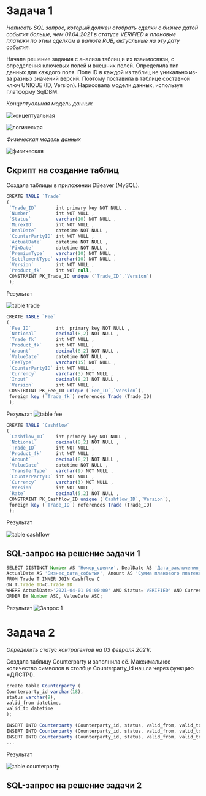 # Задача 1
*Написать SQL запрос, который должен отобрать сделки с бизнес датой события больше, чем 01.04.2021 в статусе VERIFIED и плановые платежи по этим сделкам в валюте RUB, актуальные на эту дату события.*

Начала решение задания с анализа таблиц и их взаимосвязи, с определения ключевых полей и внешних полей.
Определила тип данных для каждого поля. Поле ID в каждой из таблиц не уникально из-за разных значений версий. Поэтому поставила в таблице составной ключ UNIQUE (ID, Version).
Нарисовала модели данных, используя платформу SqlDBM.

*Концептуальная модель данных*

![концептуальная](https://user-images.githubusercontent.com/108063450/192090473-df605d16-f7d4-4dbc-8a47-77fabeb761e8.png)

![логическая](https://user-images.githubusercontent.com/108063450/192090480-48f159ed-e499-4836-b47c-2e650d252976.png)

*Физическая модель данных*

![физическая](https://user-images.githubusercontent.com/108063450/192090499-e91db009-4922-48a6-9f56-4f3d19721e75.png)

## Скрипт на создание таблиц

Создала таблицы в приложении DBeaver (MySQL).

``` js
CREATE TABLE `Trade`
(
 `Trade_ID`       int primary key NOT NULL ,
 `Number`         int NOT NULL ,
 `Status`         varchar(10) NOT NULL ,
 `MurexID`        int NOT NULL ,
 `DealDate`       datetime NOT NULL ,
 `CounterPartyID` int NOT NULL ,
 `ActualDate`     datetime NOT NULL ,
 `FixDate`        datetime NOT NULL ,
 `PremiumType`    varchar(10) NOT NULL ,
 `SettlementType` varchar(10) NOT NULL ,
 `Version`        int NOT NULL ,
 `Product_fk`     int NOT null,
 CONSTRAINT PK_Trade_ID unique (`Trade_ID`,`Version`)
 );
 ```
 
 Результат
 
 ![table trade](https://user-images.githubusercontent.com/108063450/192090675-78d541c2-1a9b-44fd-b448-231d1ad8c935.png)


``` js
CREATE TABLE `Fee`
(
 `Fee_ID`         int  primary key NOT NULL ,
 `Notional`       decimal(8,2) NOT NULL ,
 `Trade_fk`       int NOT NULL ,
 `Product_fk`     int NOT NULL ,
 `Anount`         decimal(8,2) NOT NULL ,
 `ValueDate`      datetime NOT NULL ,
 `FeeType`        varchar(15) NOT NULL ,
 `CounterPartyID` int NOT NULL ,
 `Currency`       varchar(3) NOT NULL ,
 `Input`          decimal(8,2) NOT NULL ,
 `Version`        int NOT NULL ,
 CONSTRAINT PK_Fee_ID unique (`Fee_ID`,`Version`),
 foreign key (`Trade_fk`) references Trade (Trade_ID)
 );
 ```
 
Результат
 ![table fee](https://user-images.githubusercontent.com/108063450/192090691-83bce71e-65e0-4309-9034-e917e0920dab.png)


``` js
CREATE TABLE `Cashflow`
(
 `Cashflow_ID`    int primary key NOT NULL ,
 `Notional`       decimal(8,2) NOT NULL ,
 `Trade_ID`       int NOT NULL ,
 `Product_fk`     int NOT NULL ,
 `Anount`         decimal(8,2) NOT NULL ,
 `ValueDate`      datetime NOT NULL ,
 `TransferType`   varchar(9) NOT NULL ,
 `CounterPartyID` int NOT NULL ,
 `Currency`       varchar(3) NOT NULL ,
 `Version`        int NOT NULL ,
 `Rate`           decimal(5,2) NOT NULL ,
 CONSTRAINT PK_Cashflow_ID unique (`Cashflow_ID`,`Version`),
 foreign key (`Trade_ID`) references Trade (Trade_ID)
 );
 ```
 
 Результат
 
 ![table cashflow](https://user-images.githubusercontent.com/108063450/192090712-de4b33c8-cb58-49b6-8e57-7bb5b3180be3.png)


## SQL-запрос на решение задачи 1

``` js
SELECT DISTINCT Number AS 'Номер_сделки', DealDate AS 'Дата_заключения_сделки', 
ActualDate AS 'Бизнес_дата_события', Anount AS 'Сумма планового платежа', Currency AS 'Валюта_планового_платежа', ValueDate AS 'Плановая_дата_исполнения_платежа'
FROM Trade T INNER JOIN Cashflow C 
ON T.Trade_ID=C.Trade_ID
WHERE ActualDate>'2021-04-01 00:00:00' AND Status='VERIFIED' AND Currency='RUB'
ORDER BY Number ASC, ValueDate ASC;
```

Результат
![Запрос 1](https://user-images.githubusercontent.com/108063450/192090798-c8e9b6a1-69d4-4324-8e49-25496353f2ac.png)



# Задача 2

*Определить статус контрагентов на 03 февраля 2021г.*

Создала таблицу Counterparty и заполнила её. Максимальное количество символов в столбце Counterparty_id нашла через функцию =ДЛСТР().

``` js
create table Counterparty (
Counterparty_id varchar(18),
status varchar(9),
valid_from datetime,
valid_to datetime
);
``` 

``` js
INSERT INTO Counterparty (Counterparty_id, status, valid_from, valid_to) VALUES ('2356aa563bb5874cc','active','2021-02-01 00:00:00','2021-02-03 00:00:00');
INSERT INTO Counterparty (Counterparty_id, status, valid_from, valid_to) VALUES ('2356aa563bb5874cc','defaulter','2021-02-03 00:00:00','2021-02-06 00:00:00');
INSERT INTO Counterparty (Counterparty_id, status, valid_from, valid_to) VALUES ('2356aa563bb5874cc','removed','2021-02-06 00:00:00',null);
...
``` 

Результат

![table counterparty](https://user-images.githubusercontent.com/108063450/192091276-9c2d223d-98a0-4938-a337-19abea5151a4.png)

## SQL-запрос на решение задачи 2






 
